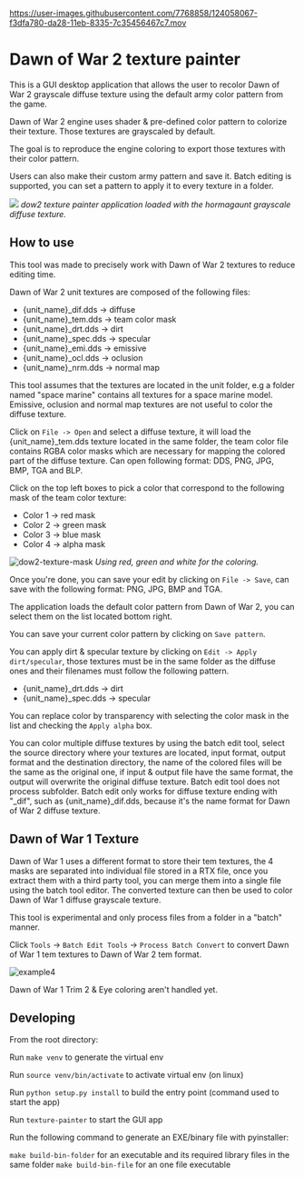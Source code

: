 


https://user-images.githubusercontent.com/7768858/124058067-f3dfa780-da28-11eb-8335-7c35456467c7.mov

# Dawn of War 2 texture painter

This is a GUI desktop application that allows the user to recolor Dawn of War 2 grayscale diffuse texture using the default army color pattern from the game.

Dawn of War 2 engine uses shader & pre-defined color pattern to colorize their texture. Those textures are grayscaled by default.

The goal is to reproduce the engine coloring to export those textures with their color pattern.

Users can also make their custom army pattern and save it. Batch editing is supported, you can set a pattern to apply it to every texture in a folder.


![](https://i.imgur.com/VXFjzkh.jpg)
_dow2 texture painter application loaded with the hormagaunt grayscale diffuse texture._

## How to use

This tool was made to precisely work with Dawn of War 2 textures to reduce
editing time.

Dawn of War 2 unit textures are composed of the following files:
* {unit_name}_dif.dds -> diffuse
* {unit_name}_tem.dds -> team color mask
* {unit_name}_drt.dds -> dirt
* {unit_name}_spec.dds -> specular
* {unit_name}_emi.dds -> emissive
* {unit_name}_ocl.dds -> oclusion
* {unit_name}_nrm.dds -> normal map

This tool assumes that the textures are located in the unit folder, e.g a folder
named "space marine" contains all textures for a space marine model.
Emissive, oclusion and normal map textures are not useful to color the diffuse texture.

Click on `File -> Open` and select a diffuse texture, it will load the
{unit_name}_tem.dds texture located in the same folder, the team color file
contains RGBA color masks which are necessary for mapping the colored part of the
diffuse texture. Can open following format: DDS, PNG, JPG, BMP, TGA and BLP.

Click on the top left boxes to pick a color that correspond to the following mask of the
team color texture:
* Color 1 -> red mask
* Color 2 -> green mask
* Color 3 -> blue mask
* Color 4 -> alpha mask

![dow2-texture-mask](https://user-images.githubusercontent.com/7768858/124062661-5fc60e00-da31-11eb-97f7-2e8f04c45974.png)
_Using red, green and white for the coloring._


Once you're done, you can save your edit by clicking on `File -> Save`, can save
with the following format: PNG, JPG, BMP and TGA.

The application loads the default color pattern from Dawn of War 2, you can
select them on the list located bottom right.

You can save your current color pattern by clicking on `Save pattern`.

You can apply dirt & specular texture by clicking on `Edit -> Apply dirt/specular`,
those textures must be in the same folder as the diffuse ones and their filenames must
follow the following pattern.
* {unit_name}_drt.dds -> dirt
* {unit_name}_spec.dds -> specular

You can replace color by transparency with selecting the color mask in the list
and checking the  `Apply alpha` box.

You can color multiple diffuse textures by using the batch edit tool, select the source
directory where your textures are located, input format, output format and the
destination directory, the name of the colored files will be the same as the
original one, if input & output file have the same format, the output will overwrite
the original diffuse texture. Batch edit tool does not process subfolder.
Batch edit only works for diffuse texture ending with "_dif", such as {unit_name}_dif.dds,
because it's the name format for Dawn of War 2 diffuse texture.

## Dawn of War 1 Texture
Dawn of War 1 uses a different format to store their tem textures, the 4 masks are
separated into individual file stored in a RTX file, once you extract them with a third party tool, you can merge
them into a single file using the batch tool editor. The converted texture can then
be used to color Dawn of War 1 diffuse grayscale texture.

This tool is experimental and only process files from a folder in a "batch" manner.

Click `Tools` -> `Batch Edit Tools` -> `Process Batch Convert` to convert Dawn of War 1
tem textures to Dawn of War 2 tem format.

![example4](https://user-images.githubusercontent.com/7768858/148760310-08c01d18-182b-4680-a092-9e7689f4cb93.jpg)

Dawn of War 1 Trim 2 & Eye coloring aren't handled yet.

## Developing

From the root directory:

Run `make venv` to generate the virtual env

Run `source venv/bin/activate` to activate virtual env (on linux)

Run `python setup.py install` to build the entry point (command used to start the app)

Run `texture-painter` to start the GUI app

Run the following command to generate an EXE/binary file with pyinstaller:

`make build-bin-folder` for an executable and its required library files
in the same folder
`make build-bin-file` for an one file executable
